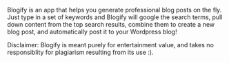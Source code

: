 Blogify is an app that helps you generate professional blog posts on the fly. Just type in a set of keywords and Blogify will google the search terms, pull down content from the top search results, combine them to create a new blog post, and automatically post it to your Wordpress blog!

Disclaimer: Blogify is meant purely for entertainment value, and takes no responsiblity for plagiarism resulting from its use :).